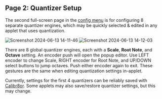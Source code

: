 ## Page 2: Quantizer Setup

The second full-screen page in the [config menu](https://github.com/djphazer/O_C-Phazerville/wiki/Hemisphere-Config) is for configuring 8 separate quantizer engines, which may be quickly selected & edited in any applet that uses quantization.

![Screenshot 2024-06-13 14-11-46](https://github.com/djphazer/O_C-Phazerville/assets/109086194/d6003d04-abc3-4502-a377-1b501173ee8d)
![Screenshot 2024-06-13 14-12-03](https://github.com/djphazer/O_C-Phazerville/assets/109086194/865b4089-79c7-4c39-a9cb-e1e3e2d8350d)

There are 8 global quantizer engines, each with a **Scale**, **Root Note**, and **Octave** setting. An encoder push will open the popup editor. Use LEFT encoder to change Scale, RIGHT encoder for Root Note, and UP/DOWN select buttons to jump octaves. Push either encoder again to exit. These gestures are the same when editing quantization settings in-applet.

Currently, settings for the first 4 quantizers can be reliably saved with [Calibr8or](Calibr8or). Some applets may also save/restore quantizer settings, but this may change.
